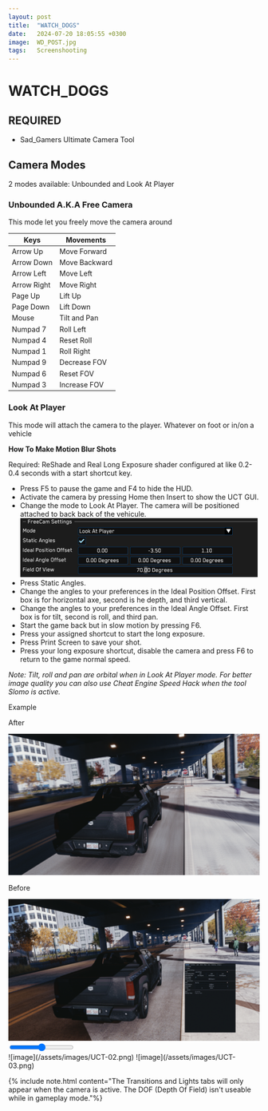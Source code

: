 ```yaml
---
layout: post
title:  "WATCH_DOGS"
date:   2024-07-20 18:05:55 +0300
image:  WD_POST.jpg
tags:   Screenshooting
---
```


# WATCH_DOGS

## REQUIRED
* Sad_Gamers Ultimate Camera Tool

## Camera Modes

2 modes available: Unbounded and Look At Player

### Unbounded A.K.A Free Camera

This mode let you freely move the camera around

| Keys  | Movements |
| -------- | ------- |
| Arrow Up  | Move Forward  |
| Arrow Down  | Move Backward  |
| Arrow Left  | Move Left  |
| Arrow Right  | Move Right  |
| Page Up  | Lift Up  |
| Page Down  | Lift Down |
| Mouse | Tilt and Pan  |
| Numpad 7 | Roll Left |
| Numpad 4 | Reset Roll |
| Numpad 1 | Roll Right |
| Numpad 9 | Decrease FOV |
| Numpad 6 | Reset FOV |
| Numpad 3 |Increase FOV |

### Look At Player

This mode will attach the camera to the player. Whatever on foot or in/on a vehicle

__How To Make Motion Blur Shots__

Required: ReShade and Real Long Exposure shader configured at like 0.2-0.4 seconds with a start shortcut key.

- Press F5 to pause the game and F4 to hide the HUD.
- Activate the camera by pressing Home then Insert to show the UCT GUI.
- Change the mode to Look At Player. The camera will be positioned attached to back back of the vehicule.
![image](/assets/images/UCT-00.png)  
- Press Static Angles.
- Change the angles to your preferences in the Ideal Position Offset.
  First box is for horizontal axe, second is he depth, and third vertical.
- Change the angles to your preferences in the Ideal Angle Offset.
  First box is for tilt, second is roll, and third pan.
- Start the game back but in slow motion by pressing F6.
- Press your assigned shortcut to start the long exposure. 
- Press Print Screen to save your shot.
- Press your long exposure shortcut, disable the camera and press F6 to return to the game normal speed.

*Note:* 
*Tilt, roll and pan are orbital when in Look At Player mode.*
*For better image quality you can also use Cheat Engine Speed Hack when the tool Slomo is active.*

Example
<div class="slider container" style="aspect-ratio: 16/9">
  <div class="slider__img slider__img-after">
    <p>After</p>
    <img src="..\assets\images\UCT-03.png" />
  </div>
  <div class="slider__img slider__img-before">
    <p>Before</p>
    <img src="..\assets\images\UCT-02.png" />
  </div>
  <input type="range" min="0" max="100" value="50" step="0.01" 
    id="slider" class="slider__input" 
    autocomplete="off" onwheel="this.blur()" 
  />
</div>
![image](/assets/images/UCT-02.png)
![image](/assets/images/UCT-03.png)


{% include note.html content="The Transitions and Lights tabs will only appear when the camera is active.
The DOF (Depth Of Field) isn't useable while in gameplay mode."%}

